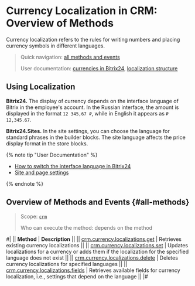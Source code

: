 # Currency Localization in CRM: Overview of Methods

Currency localization refers to the rules for writing numbers and placing currency symbols in different languages.

> Quick navigation: [all methods and events](#all-methods) 
> 
> User documentation: [currencies in Bitrix24](https://helpdesk.bitrix24.com/open/8967215/), [localization structure](../../data-types.md#crm_currency_localization) 

## Using Localization

**Bitrix24.** The display of currency depends on the interface language of Bitrix in the employee's account. In the Russian interface, the amount is displayed in the format `12 345,67 ₽`, while in English it appears as `₽ 12,345.67`.

**Bitrix24.Sites.** In the site settings, you can choose the language for standard phrases in the builder blocks. The site language affects the price display format in the store blocks.

{% note tip "User Documentation" %}

- [How to switch the interface language in Bitrix24](https://helpdesk.bitrix24.com/open/17365500/)
- [Site and page settings](https://helpdesk.bitrix24.com/open/21883080/)

{% endnote %}

## Overview of Methods and Events {#all-methods}

> Scope: [`crm`](../../../scopes/permissions.md)
>
> Who can execute the method: depends on the method


#|
|| **Method** | **Description** ||
|| [crm.currency.localizations.get](./crm-currency-localizations-get.md) | Retrieves existing currency localizations ||
|| [crm.currency.localizations.set](./crm-currency-localizations-set.md) | Updates localizations for a currency or adds them if the localization for the specified language does not exist ||
|| [crm.currency.localizations.delete](./crm-currency-localizations-delete.md) | Deletes currency localizations for specified languages ||
|| [crm.currency.localizations.fields](./crm-currency-localizations-fields.md) | Retrieves available fields for currency localization, i.e., settings that depend on the language ||
|#